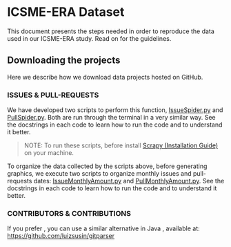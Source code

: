 # ICSME-ERA Dataset
This document presents the steps needed in order to reproduce the data used in our ICSME-ERA study. Read on for the guidelines.

## Downloading the projects
Here we describe how we download data projects hosted on GitHub.
### ISSUES & PULL-REQUESTS
We have developed two scripts to perform this function, [IssueSpider.py](https://github.com/fronchetti/ICSME-ERA-Dataset/blob/master/IssueSpider.py) and [PullSpider.py](https://github.com/fronchetti/ICSME-ERA-Dataset/blob/master/PullSpider.py). Both are run through the terminal in a very similar way. See the docstrings in each code to learn how to run the code and to understand it better.

> NOTE: To run these scripts, before install [Scrapy (Installation Guide)](http://doc.scrapy.org/en/latest/intro/install.html) on your machine.

To organize the data collected by the scripts above, before generating graphics, we execute two scripts to organize monthly issues and pull-requests dates: [IssueMonthlyAmount.py](https://github.com/fronchetti/ICSME-ERA-Dataset/blob/master/IssueMonthlyAmount.py) and [PullMonthlyAmount.py](https://github.com/fronchetti/ICSME-ERA-Dataset/blob/master/PullMonthlyAmount.py). See the docstrings in each code to learn how to run the code and to understand it better.

### CONTRIBUTORS & CONTRIBUTIONS

If you prefer , you can use a similar alternative in Java , available at:
https://github.com/luizsusin/gitparser



